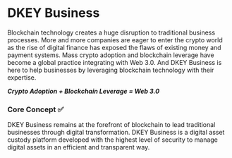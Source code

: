 # DKEY Business

Blockchain technology creates a huge disruption to traditional business processes. More and more companies are eager to enter the crypto world as the rise of digital finance has exposed the flaws of existing money and payment systems. Mass crypto adoption and blockchain leverage have become a global practice integrating with Web 3.0. And DKEY Business is here to help businesses by leveraging blockchain technology with their expertise.



_**Crypto Adoption + Blockchain Leverage = Web 3.0**_



### Core Concept ✅&#x20;

DKEY Business remains at the forefront of blockchain to lead traditional businesses through digital transformation. DKEY Business is a digital asset custody platform developed with the highest level of security to manage digital assets in an efficient and transparent way.



